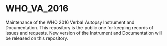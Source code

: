 # WHO_VA_2016
Maintenance of the WHO 2016 Verbal Autopsy Instrument and Documentation.
This repository is the public one for keeping records of issues and requests.
New version of the Instrument and Documentation will be released on this repository.
